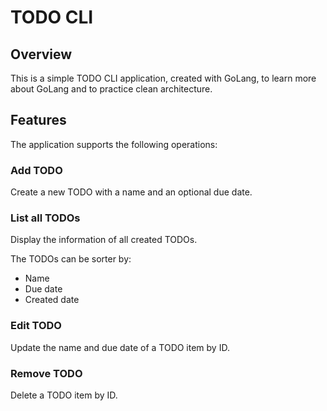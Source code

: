 # TODO CLI

## Overview

This is a simple TODO CLI application, created with GoLang, to learn more about GoLang and to practice clean architecture.

## Features

The application supports the following operations:

### Add TODO

Create a new TODO with a name and an optional due date.

### List all TODOs

Display the information of all created TODOs.

The TODOs can be sorter by:

- Name
- Due date
- Created date

### Edit TODO

Update the name and due date of a TODO item by ID.

### Remove TODO

Delete a TODO item by ID.